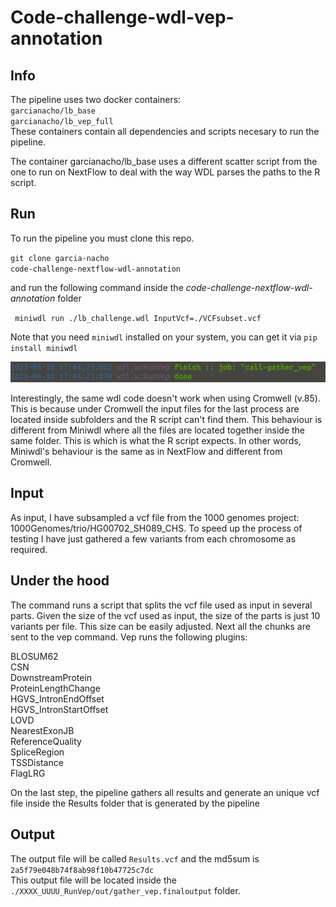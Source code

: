 # Code-challenge-wdl-vep-annotation

## Info
The pipeline uses two docker containers:   
<code>garcianacho/lb_base</code>   
<code>garcianacho/lb_vep_full</code>   
These containers contain all dependencies and scripts necesary to run the pipeline.  

The container garcianacho/lb_base uses a different scatter script from the one to run on NextFlow to deal with the way WDL parses the paths to the R script.  
   
## Run
To run the pipeline you must clone this repo.  

<code>git clone garcia-nacho code-challenge-nextflow-wdl-annotation</code>

and run the following command inside the *code-challenge-nextflow-wdl-annotation* folder

<code> miniwdl run ./lb_challenge.wdl InputVcf=./VCFsubset.vcf </code>
   
Note that you need <code>miniwdl</code> installed on your system, you can get it via <code>pip install miniwdl</code>    
   
<img src="/wdl.png" width="700"> 

Interestingly, the same wdl code doesn't work when using Cromwell (v.85). This is because under Cromwell the input files for the last process are located inside subfolders and the R script can't find them. This behaviour is different from Miniwdl where all the files are located together inside the same folder. This is which is what the R script expects. In other words, Miniwdl's behaviour is the same as in NextFlow and different from Cromwell. 
  
## Input
As input, I have subsampled a vcf file from the 1000 genomes project: 1000Genomes/trio/HG00702_SH089_CHS. To speed up the process of testing I have just gathered a few variants from each chromosome as required. 
   
## Under the hood   
The command runs a script that splits the vcf file used as input in several parts. Given the size of the vcf used as input, the size of the parts is just 10 variants per file. This size can be easily adjusted.
Next all the chunks are sent to the vep command. Vep runs the following plugins:
   
BLOSUM62   
CSN   
DownstreamProtein   
ProteinLengthChange   
HGVS_IntronEndOffset   
HGVS_IntronStartOffset   
LOVD   
NearestExonJB   
ReferenceQuality   
SpliceRegion   
TSSDistance   
FlagLRG   
   
On the last step, the pipeline gathers all results and generate an unique vcf file inside the Results folder that is generated by the pipeline 

## Output   
The output file will be called <code>Results.vcf</code> and the md5sum is <code>2a5f79e048b74f8ab98f10b47725c7dc</code>   
This output file will be located inside the <code>./XXXX_UUUU_RunVep/out/gather_vep.finaloutput</code> folder.
